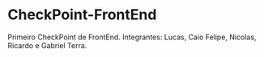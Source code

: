 # CheckPoint-FrontEnd

Primeiro CheckPoint de FrontEnd. Integrantes: Lucas, Caio Felipe, Nicolas, Ricardo e Gabriel Terra.
